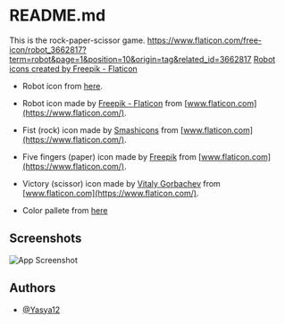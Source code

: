 
# README.md

This is the rock-paper-scissor game. 
https://www.flaticon.com/free-icon/robot_3662817?term=robot&page=1&position=10&origin=tag&related_id=3662817
<a href="https://www.flaticon.com/free-icons/robot" title="robot icons">Robot icons created by Freepik - Flaticon</a>

- Robot icon from [here]("(https://www.flaticon.com/free-icon/robot_3662817?term=robot&page=1&position=10&origin=tag&related_id=3662817)").
  
- Robot icon made by [Freepik - Flaticon]((https://www.flaticon.com/free-icons/robot)) from [www.flaticon.com](https://www.flaticon.com/).
  
- Fist (rock) icon made by [Smashicons](https://www.flaticon.com/authors/smashicons) from [www.flaticon.com](https://www.flaticon.com/).

- Five fingers (paper) icon made by [Freepik](https://www.freepik.com) from [www.flaticon.com](https://www.flaticon.com/).

- Victory (scissor) icon made by [ Vitaly Gorbachev](https://www.flaticon.com/authors/vitaly-gorbachev) from [www.flaticon.com](https://www.flaticon.com/).

- Color pallete from [here](https://colorhunt.co/palette/faf1e4cedebd9eb384435334)
## Screenshots

![App Screenshot](https://drive.google.com/file/d/12OVzc2ZvJP3EBjyjCj7Ch47cxVgdwkXZ/view?usp=sharing)



## Authors

- [@Yasya12](https://github.com/Yasya12)

